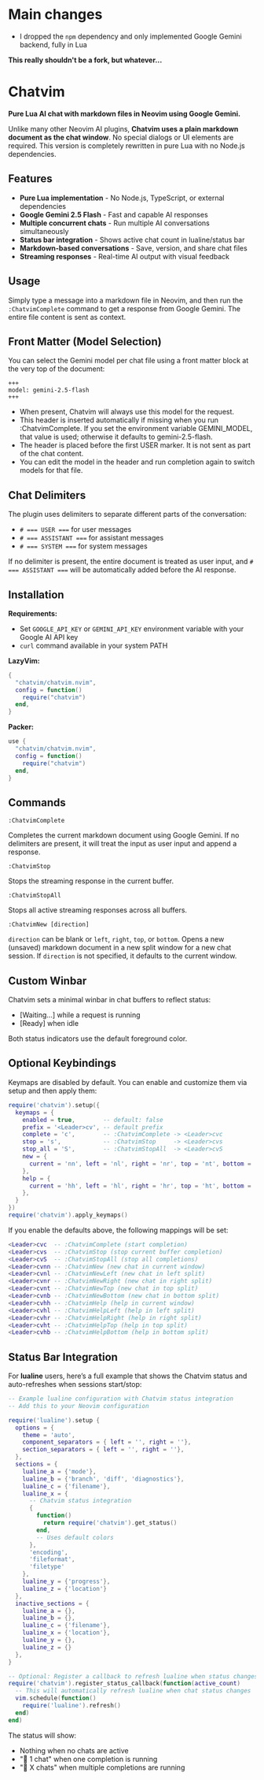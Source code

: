# Main changes

- I dropped the `npm` dependency and only implemented Google Gemini backend, fully in Lua

**This really shouldn't be a fork, but whatever...**

# Chatvim

**Pure Lua AI chat with markdown files in Neovim using Google Gemini.**

Unlike many other Neovim AI plugins, **Chatvim uses a plain markdown document as
the chat window**. No special dialogs or UI elements are required. This version
is completely rewritten in pure Lua with no Node.js dependencies.

## Features

- **Pure Lua implementation** - No Node.js, TypeScript, or external dependencies
- **Google Gemini 2.5 Flash** - Fast and capable AI responses
- **Multiple concurrent chats** - Run multiple AI conversations simultaneously
- **Status bar integration** - Shows active chat count in lualine/status bar
- **Markdown-based conversations** - Save, version, and share chat files
- **Streaming responses** - Real-time AI output with visual feedback

## Usage

Simply type a message into a markdown file in Neovim, and then run the `:ChatvimComplete`
command to get a response from Google Gemini. The entire file content is sent as context.

## Front Matter (Model Selection)

You can select the Gemini model per chat file using a front matter block at the very top of the document:

```
+++
model: gemini-2.5-flash
+++
```

- When present, Chatvim will always use this model for the request.
- This header is inserted automatically if missing when you run :ChatvimComplete. If you set the environment variable GEMINI_MODEL, that value is used; otherwise it defaults to gemini-2.5-flash.
- The header is placed before the first USER marker. It is not sent as part of the chat content.
- You can edit the model in the header and run completion again to switch models for that file.

## Chat Delimiters

The plugin uses delimiters to separate different parts of the conversation:

- `# === USER ===` for user messages
- `# === ASSISTANT ===` for assistant messages  
- `# === SYSTEM ===` for system messages

If no delimiter is present, the entire document is treated as user input, and
`# === ASSISTANT ===` will be automatically added before the AI response.

## Installation

**Requirements:**
- Set `GOOGLE_API_KEY` or `GEMINI_API_KEY` environment variable with your Google AI API key
- `curl` command available in your system PATH

**LazyVim:**

```lua
{
  "chatvim/chatvim.nvim",
  config = function()
    require("chatvim")
  end,
}
```

**Packer:**

```lua
use {
  "chatvim/chatvim.nvim",
  config = function()
    require("chatvim")
  end,
}
```

## Commands

```vim
:ChatvimComplete
```

Completes the current markdown document using Google Gemini. If no delimiters are
present, it will treat the input as user input and append a response.

```vim
:ChatvimStop
```

Stops the streaming response in the current buffer.

```vim
:ChatvimStopAll
```

Stops all active streaming responses across all buffers.

```vim
:ChatvimNew [direction]
```

`direction` can be blank or `left`, `right`, `top`, or `bottom`. Opens a new
(unsaved) markdown document in a new split window for a new chat session. If
`direction` is not specified, it defaults to the current window.

## Custom Winbar

Chatvim sets a minimal winbar in chat buffers to reflect status:
- [Waiting...] while a request is running
- [Ready] when idle

Both status indicators use the default foreground color.

## Optional Keybindings

Keymaps are disabled by default. You can enable and customize them via setup and then apply them:

```lua
require('chatvim').setup({
  keymaps = {
    enabled = true,        -- default: false
    prefix = '<Leader>cv', -- default prefix
    complete = 'c',        -- :ChatvimComplete -> <Leader>cvc
    stop = 's',            -- :ChatvimStop     -> <Leader>cvs
    stop_all = 'S',        -- :ChatvimStopAll  -> <Leader>cvS
    new = {
      current = 'nn', left = 'nl', right = 'nr', top = 'nt', bottom = 'nb',
    },
    help = {
      current = 'hh', left = 'hl', right = 'hr', top = 'ht', bottom = 'hb',
    },
  }
})
require('chatvim').apply_keymaps()
```

If you enable the defaults above, the following mappings will be set:

```lua
<Leader>cvc  -- :ChatvimComplete (start completion)
<Leader>cvs  -- :ChatvimStop (stop current buffer completion)
<Leader>cvS  -- :ChatvimStopAll (stop all completions)
<Leader>cvnn -- :ChatvimNew (new chat in current window)
<Leader>cvnl -- :ChatvimNewLeft (new chat in left split)
<Leader>cvnr -- :ChatvimNewRight (new chat in right split)
<Leader>cvnt -- :ChatvimNewTop (new chat in top split)
<Leader>cvnb -- :ChatvimNewBottom (new chat in bottom split)
<Leader>cvhh -- :ChatvimHelp (help in current window)
<Leader>cvhl -- :ChatvimHelpLeft (help in left split)
<Leader>cvhr -- :ChatvimHelpRight (help in right split)
<Leader>cvht -- :ChatvimHelpTop (help in top split)
<Leader>cvhb -- :ChatvimHelpBottom (help in bottom split)
```

## Status Bar Integration

For **lualine** users, here’s a full example that shows the Chatvim status and auto-refreshes when sessions start/stop:

```lua
-- Example lualine configuration with Chatvim status integration
-- Add this to your Neovim configuration

require('lualine').setup {
  options = {
    theme = 'auto',
    component_separators = { left = '', right = ''},
    section_separators = { left = '', right = ''},
  },
  sections = {
    lualine_a = {'mode'},
    lualine_b = {'branch', 'diff', 'diagnostics'},
    lualine_c = {'filename'},
    lualine_x = {
      -- Chatvim status integration
      {
        function()
          return require('chatvim').get_status()
        end,
        -- Uses default colors
      },
      'encoding', 
      'fileformat', 
      'filetype'
    },
    lualine_y = {'progress'},
    lualine_z = {'location'}
  },
  inactive_sections = {
    lualine_a = {},
    lualine_b = {},
    lualine_c = {'filename'},
    lualine_x = {'location'},
    lualine_y = {},
    lualine_z = {}
  },
}

-- Optional: Register a callback to refresh lualine when status changes
require('chatvim').register_status_callback(function(active_count)
  -- This will automatically refresh lualine when chat status changes
  vim.schedule(function()
    require('lualine').refresh()
  end)
end)
```

The status will show:
- Nothing when no chats are active
- "🤖 1 chat" when one completion is running
- "🤖 X chats" when multiple completions are running
